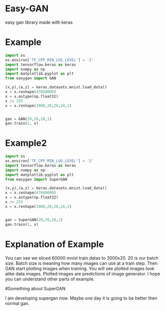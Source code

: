 # Easy-GAN
easy gan library made with keras

# Example
```python
import os
os.environ['TF_CPP_MIN_LOG_LEVEL'] = '2'
import tensorflow.keras as keras
import numpy as np
import matplotlib.pyplot as plt
from easygan import GAN

(x,y),(a,z) = keras.datasets.mnist.load_data()
x = x.reshape(47040000)
x = x.astype(np.float32)
x /= 255
x = x.reshape(3000,20,28,28,1)


gan = GAN(20,28,28,1)
gan.train(2, x)
```

# Example2
```python
import os
os.environ['TF_CPP_MIN_LOG_LEVEL'] = '2'
import tensorflow.keras as keras
import numpy as np
import matplotlib.pyplot as plt
from easygan import SuperGAN

(x,y),(a,z) = keras.datasets.mnist.load_data()
x = x.reshape(47040000)
x = x.astype(np.float32)
x /= 255
x = x.reshape(3000,20,28,28,1)


gan = SuperGAN(20,28,28,1)
gan.train(2, x)
```

# Explanation of Example

You can see we sliced 60000 mnist train datas to 3000x20. 20 is our batch size. Batch size is meaning how many images can use at a train step.
Then GAN start plotting images when training. You will see plotted images look alike data images. Plotted images are predictions of image generator.
I hope you can understand other parts of example.


#Something about SuperGAN

I am developing supergan now. Maybe one day it is going to be better then normal gan.
